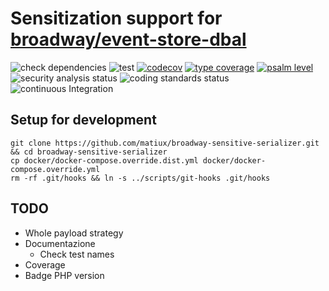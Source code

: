 Sensitization support for [broadway/event-store-dbal](https://github.com/broadway/event-store-dbal)
===

![check dependencies](https://github.com/matiux/broadway-sensitive-serializer/actions/workflows/check-dependencies.yml/badge.svg)
![test](https://github.com/matiux/broadway-sensitive-serializer/actions/workflows/tests.yml/badge.svg)
[![codecov](https://codecov.io/gh/matiux/broadway-sensitive-serializer/branch/develop/graph/badge.svg)](https://codecov.io/gh/matiux/broadway-sensitive-serializer)
[![type coverage](https://shepherd.dev/github/matiux/broadway-sensitive-serializer/coverage.svg)](https://shepherd.dev/github/matiux/broadway-sensitive-serializer)
[![psalm level](https://shepherd.dev/github/matiux/broadway-sensitive-serializer/level.svg)](https://shepherd.dev/github/matiux/broadway-sensitive-serializer)
![security analysis status](https://github.com/matiux/broadway-sensitive-serializer/actions/workflows/security-analysis.yml/badge.svg)
![coding standards status](https://github.com/matiux/broadway-sensitive-serializer/actions/workflows/coding-standards.yml/badge.svg)
![continuous Integration](https://github.com/matiux/broadway-sensitive-serializer/actions/workflows/ci.yml/badge.svg)

## Setup for development

```shell
git clone https://github.com/matiux/broadway-sensitive-serializer.git && cd broadway-sensitive-serializer
cp docker/docker-compose.override.dist.yml docker/docker-compose.override.yml
rm -rf .git/hooks && ln -s ../scripts/git-hooks .git/hooks
```

## TODO

* Whole payload strategy
* Documentazione
  * Check test names
* Coverage
* Badge PHP version